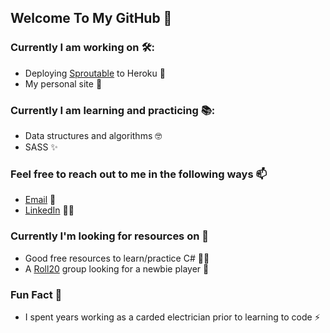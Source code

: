 ## Welcome To My GitHub 👋

### Currently I am working on 🛠️:
* Deploying [Sproutable](https://github.com/FluxOfPingIntegers/sproutable-frontend) to Heroku 🌱
* My personal site 📄

### Currently I am learning and practicing 📚:
* Data structures and algorithms 🤓
* SASS ✨

### Feel free to reach out to me in the following ways 📫
* [Email](mailto:Ryan.M.Schleck@gmail.com) 📧
* [LinkedIn](https://www.linkedin.com/in/ryan-schleck/) 🧑‍💼

### Currently I'm looking for resources on 📑
* Good free resources to learn/practice C# 🧑‍🏫
* A [Roll20](https://roll20.net/) group looking for a newbie player 🎲

### Fun Fact 🔖
* I spent years working as a carded electrician prior to learning to code ⚡
